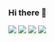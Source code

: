 ### Hi there 👋

<!--
**sejung1218/sejung1218** is a ✨ _special_ ✨ repository because its `README.md` (this file) appears on your GitHub profile.

Here are some ideas to get you started:

- 🔭 I’m currently working on ...
- 🌱 I’m currently learning ...
- 👯 I’m looking to collaborate on ...
- 🤔 I’m looking for help with ...
- 💬 Ask me about ...
- 📫 How to reach me: ...
- 😄 Pronouns: ...
- ⚡ Fun fact: ...
-->


<img src="https://img.shields.io/badge/Javascript-ffb13b?style=flat-square&logo=javascript&logoColor=white"/>
<img src="https://img.shields.io/badge/ReasctAFB?style=flat-square&logo=React&logoColor=#61DAFB"/>
<img src="https://img.shields.io/badge/React-#61DAFB?style=for-the-badge&logo=React&logoColor=white"/>
<img src="https://img.shields.io/badge/React-#61DAFB?style=for-the-badge&logo=React&logoColor=#61DAFB" />
